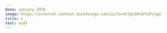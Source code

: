 ```yaml
---
date: january 1970
image: https://external-content.duckduckgo.com/iu/?u=http%3A%2F%2Fsignletterdepot.com%2Fimages%2Fdetailed%2F0%2FC.jpg&f=1&nofb=1&ipt=0d6eaba2ee6ebba65a046a60af9debc9d635fdcd2c6a76b2ce42cfdc3157fdb5&ipo=images
title: c
text: asdf
---
```

